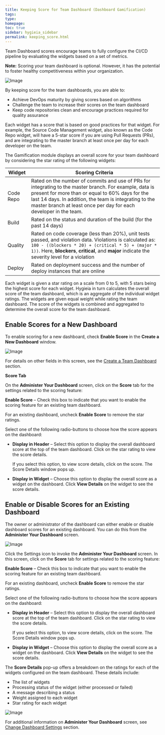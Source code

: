```yaml
---
title: Keeping Score for Team Dashboard (Dashboard Gamification)
tags: 
type: 
homepage: 
toc: true
sidebar: hygieia_sidebar
permalink: keeping_score.html
---
```


Team Dashboard scores encourage teams to fully configure the CI/CD pipeline by evaluating the widgets based on a set of metrics.

**Note:** Scoring your team dashboard is optional. However, it has the potential to foster healthy competitiveness within your organization.

![Image](http://capitalone.github.io/Hygieia/media/images/Dashboard_Gamification_Overview.png)

By keeping score for the team dashboards, you are able to:

- Achieve DevOps maturity by giving scores based on algorithms
- Challenge the team to increase their scores on the team dashboard
- Keep code repositories clean and encourage practices required for quality assurance

Each widget has a score that is based on good practices for that widget. For example, the Source Code Management widget, also known as the Code Repo widget, will have a 5-star score if you are using Pull Requests (PRs), and are integrating to the master branch at least once per day for each developer on the team.

The Gamification module displays an overall score for your team dashboard by considering the star rating of the following widgets:

| Widget | Scoring Criteria |
|--------|------------------|
| Code Repo | Rated on the number of commits and use of PRs for integrating to the master branch. For example, data is present for more than or equal to 60% days for the last 14 days. In addition, the team is integrating to the master branch at least once per day for each developer in the team. |
| Build | Rated on the status and duration of the build  (for the past 14 days) |
| Quality | Rated on code coverage (less than 20%), unit tests passed, and violation data. Violations is calculated as: ```100 - ((blockers * 20) + (critical * 5) + (major * 1))```. Here, **blockers**, **critical**, and **major** indicate the severity level for a violation |
| Deploy | Rated on deployment success and the number of deploy instances that are online |

Each widget is given a star rating on a scale from 0 to 5, with 5 stars being the highest score for each widget. Hygieia in turn calculates the overall score of the team dashboard, which is an aggregate of the individual widget ratings. The widgets are given equal weight while rating the team dashboard. The score of the widgets is combined and aggregated to determine the overall score for the team dashboard. 

## Enable Scores for a New Dashboard

To enable scoring for a new dashboard, check **Enable Score** in the **Create a New Dashboard** window.

![Image](http://capitalone.github.io/Hygieia/media/images/DashboardGamification_NewDashboard.png)

For details on other fields in this screen, see the [Create a Team Dashboard](select_dashboard.md#create-a-team-dashboard) section.

**Score Tab**

On the **Administer Your Dashboard** screen, click on the **Score** tab for the settings related to the scoring feature:

**Enable Score** – Check this box to indicate that you want to enable the scoring feature for an existing team dashboard.

For an existing dashboard, uncheck **Enable Score** to remove the star ratings.

Select one of the following radio-buttons to choose how the score appears on the dashboard:

- **Display in Header** – Select this option to display the overall dashboard score at the top of the team dashboard. Click on the star rating to view the score details.

  If you select this option, to view score details, click on the score. The Score Details window pops up.
  
- **Display in Widget** – Choose this option to display the overall score as a widget on the dashboard. Click **View Details** on the widget to see the score details.

## Enable or Disable Scores for an Existing Dashboard

The owner or administrator of the dashboard can either enable or disable dashboard scores for an existing dashboard. You can do this from the **Administer Your Dashboard** screen. 

![Image](http://capitalone.github.io/Hygieia/media/images/DashboardGamification_Administer.png)

Click the Settings icon to invoke the **Administer Your Dashboard** screen. In this screen, click on the **Score** tab for settings related to the scoring feature:

**Enable Score** – Check this box to indicate that you want to enable the scoring feature for an existing team dashboard. 

For an existing dashboard, uncheck **Enable Score** to remove the star ratings.

Select one of the following radio-buttons to choose how the score appears on the dashboard:

- **Display in Header** – Select this option to display the overall dashboard score at the top of the team dashboard. Click on the star rating to view the score details.

  If you select this option, to view score details, click on the score. The Score Details window pops up.
  
- **Display in Widget** – Choose this option to display the overall score as a widget on the dashboard. Click **View Details** on the widget to see the score details.  

The **Score Details** pop-up offers a breakdown on the ratings for each of the widgets configured on the team dashboard. These details include:

- The list of widgets
- Processing status of the widget (either processed or failed)
- A message describing a status
- Weight assigned to each widget
- Star rating for each widget

![Image](http://capitalone.github.io/Hygieia/media/images/Dashboard_Gamification_ScoreDetails.png)

For additional information on **Administer Your Dashboard** screen, see [Change Dashboard Settings](dashboard_administration.md#change-dashboard-settings) section.